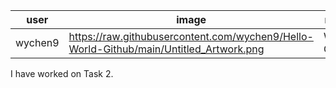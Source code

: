 | user   | image  | name |
|  ----  | ----  | ---- |
| wychen9  | https://raw.githubusercontent.com/wychen9/Hello-World-Github/main/Untitled_Artwork.png | Weiyu CHEN |

I have worked on Task 2.
